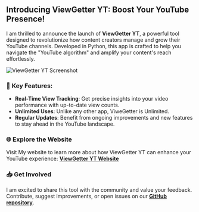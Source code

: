 ## Introducing ViewGetter YT: Boost Your YouTube Presence! 

I am thrilled to announce the launch of **ViewGetter YT**, a powerful tool designed to revolutionize how content creators manage and grow their YouTube channels. Developed in Python, this app is crafted to help you navigate the "YouTube algorithm" and amplify your content's reach effortlessly.

![ViewGetter YT Screenshot](https://media.licdn.com/dms/image/v2/D4D2DAQGuok67CrZj_g/profile-treasury-image-shrink_160_160/profile-treasury-image-shrink_160_160/0/1729009651877?e=1729620000&v=beta&t=g3pyAlfy1nFHZ6LOfCFZQ7OyF16CGTnw4ITf_1KuWyc)

### 🌟 **Key Features:**

- **Real-Time View Tracking**: Get precise insights into your video performance with up-to-date view counts.
- **Unlimited Uses**: Unlike any other app, ViweGetter is Unlimited.
- **Regular Updates**: Benefit from ongoing improvements and new features to stay ahead in the YouTube landscape.

### 🌐 **Explore the Website**

Visit My website to learn more about how ViewGetter YT can enhance your YouTube experience: [**ViewGetter YT Website**](https://viewgetter.netlify.app/)

### 📥 **Get Involved**

I am excited to share this tool with the community and value your feedback. Contribute, suggest improvements, or open issues on our [**GitHub repository**](https://github.com/nuseirat/viewgetter).

